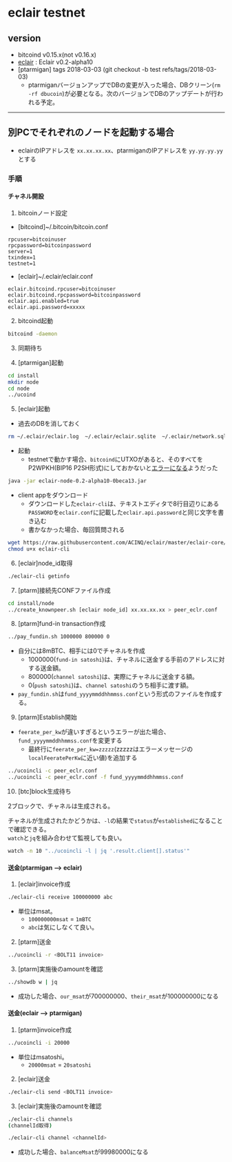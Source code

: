 # eclair testnet

## version

* bitcoind v0.15.x(not v0.16.x)
* [eclair](https://github.com/ACINQ/eclair/releases/download/v0.2-alpha10/eclair-node-0.2-alpha10-0beca13.jar) : Eclair v0.2-alpha10
* [ptarmigan] tags 2018-03-03  (git checkout -b test refs/tags/2018-03-03)
  * ptarmiganバージョンアップでDBの変更が入った場合、DBクリーン(`rm -rf dbucoin`)が必要となる。次のバージョンでDBのアップデートが行われる予定。

----

## 別PCでそれぞれのノードを起動する場合

* eclairのIPアドレスを `xx.xx.xx.xx`、ptarmiganのIPアドレスを `yy.yy.yy.yy`とする

### 手順

#### チャネル開設

 1. bitcoinノード設定

 * [bitcoind]~/.bitcoin/bitcoin.conf

```text
rpcuser=bitcoinuser
rpcpassword=bitcoinpassword
server=1
txindex=1
testnet=1
```

* [eclair]~/.eclair/eclair.conf

```text
eclair.bitcoind.rpcuser=bitcoinuser
eclair.bitcoind.rpcpassword=bitcoinpassword
eclair.api.enabled=true
eclair.api.password=xxxxx
```

2. bitcoind起動

```bash
bitcoind -daemon
```

3. 同期待ち

4. [ptarmigan]起動

```bash
cd install
mkdir node
cd node
../ucoind
```

5. [eclair]起動

* 過去のDBを消しておく

```bash
rm ~/.eclair/eclair.log  ~/.eclair/eclair.sqlite  ~/.eclair/network.sqlite
```

* 起動
  * testnetで動かす場合、`bitcoind`にUTXOがあると、そのすべてをP2WPKH(BIP16 P2SH形式)にしておかないと[エラーになる](https://github.com/nayutaco/lightning-memo/wiki/eclair#%E3%82%A8%E3%83%A9%E3%83%BC)ようだった

```bash
java -jar eclair-node-0.2-alpha10-0beca13.jar
```

* client appをダウンロード
  * ダウンロードした`eclair-cli`は、テキストエディタで8行目辺りにある`PASSWORD`を`eclair.conf`に記載した`eclair.api.password`と同じ文字を書き込む
  * 書かなかった場合、毎回質問される

```bash
wget https://raw.githubusercontent.com/ACINQ/eclair/master/eclair-core/eclair-cli
chmod u+x eclair-cli
```

6. [eclair]node_id取得

```bash
./eclair-cli getinfo
```

7. [ptarm]接続先CONFファイル作成

```bash
cd install/node
../create_knownpeer.sh [eclair node_id] xx.xx.xx.xx > peer_eclr.conf
```

8. [ptarm]fund-in transaction作成

```bash
../pay_fundin.sh 1000000 800000 0
```

* 自分には8mBTC、相手には0でチャネルを作成
  * 1000000(`fund-in satoshi`)は、チャネルに送金する手前のアドレスに対する送金額。  
  * 800000(`channel satoshi`)は、実際にチャネルに送金する額。  
  * 0(`push satoshi`)は、`channel satoshi`のうち相手に渡す額。
* `pay_fundin.sh`は`fund_yyyymmddhhmmss.conf`という形式のファイルを作成する。

9. [ptarm]Establish開始

* `feerate_per_kw`が違いすぎるというエラーが出た場合、`fund_yyyymmddhhmmss.conf`を変更する
  * 最終行に`feerate_per_kw=zzzzz`(zzzzzはエラーメッセージの`localFeeratePerKw`に近い値)を追加する

```bash
../ucoincli -c peer_eclr.conf
../ucoincli -c peer_eclr.conf -f fund_yyyymmddhhmmss.conf
```

10. [btc]block生成待ち

2ブロックで、チャネルは生成される。

チャネルが生成されたかどうかは、`-l`の結果で`status`が`established`になることで確認できる。  
`watch`と`jq`を組み合わせて監視しても良い。

```bash
watch -n 10 "../ucoincli -l | jq '.result.client[].status'"
```

#### 送金(ptarmigan --> eclair)

1. [eclair]invoice作成

```bash
./eclair-cli receive 100000000 abc
```

* 単位はmsat。
  * `100000000msat` = `1mBTC`
  * `abc`は気にしなくて良い。

2. [ptarm]送金

```bash
../ucoincli -r <BOLT11 invoice>
```

3. [ptarm]実施後のamountを確認

```bash
../showdb w | jq
```

* 成功した場合、`our_msat`が700000000、`their_msat`が100000000になる

#### 送金(eclair --> ptarmigan)

1. [ptarm]invoice作成

```bash
../ucoincli -i 20000
```

* 単位はmsatoshi。
  * `20000msat` = `20satoshi`

2. [eclair]送金

```bash
./eclair-cli send <BOLT11 invoice>
```

3. [eclair]実施後のamountを確認

```bash
./eclair-cli channels
(channelId取得)

./eclair-cli channel <channelId>
```

* 成功した場合、`balanceMsat`が99980000になる
